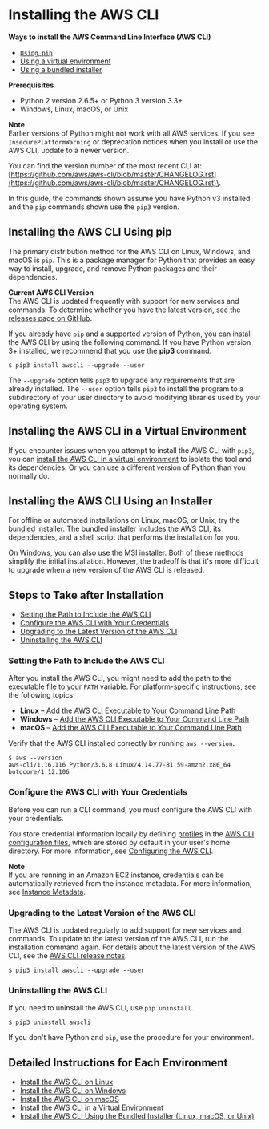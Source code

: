 # Installing the AWS CLI<a name="cli-chap-install"></a>

**Ways to install the AWS Command Line Interface \(AWS CLI\)**
+ [`Using pip`](#install-tool-pip)
+ [Using a virtual environment](#install-tool-venv)
+ [Using a bundled installer](#install-tool-bundled)

**Prerequisites**
+ Python 2 version 2\.6\.5\+ or Python 3 version 3\.3\+
+ Windows, Linux, macOS, or Unix

**Note**  
Earlier versions of Python might not work with all AWS services\. If you see `InsecurePlatformWarning` or deprecation notices when you install or use the AWS CLI, update to a newer version\.

You can find the version number of the most recent CLI at: [https://github.com/aws/aws-cli/blob/master/CHANGELOG.rst](https://github.com/aws/aws-cli/blob/master/CHANGELOG.rst)\.

In this guide, the commands shown assume you have Python v3 installed and the `pip` commands shown use the `pip3` version\.

## Installing the AWS CLI Using pip<a name="install-tool-pip"></a>

The primary distribution method for the AWS CLI on Linux, Windows, and macOS is `pip`\. This is a package manager for Python that provides an easy way to install, upgrade, and remove Python packages and their dependencies\.

**Current AWS CLI Version**  
The AWS CLI is updated frequently with support for new services and commands\. To determine whether you have the latest version, see the [releases page on GitHub](https://github.com/aws/aws-cli/releases)\.

If you already have `pip` and a supported version of Python, you can install the AWS CLI by using the following command\. If you have Python version 3\+ installed, we recommend that you use the **pip3** command\.

```
$ pip3 install awscli --upgrade --user
```

The `--upgrade` option tells `pip3` to upgrade any requirements that are already installed\. The `--user` option tells `pip3` to install the program to a subdirectory of your user directory to avoid modifying libraries used by your operating system\.

## Installing the AWS CLI in a Virtual Environment<a name="install-tool-venv"></a>

If you encounter issues when you attempt to install the AWS CLI with `pip3`, you can [install the AWS CLI in a virtual environment](install-virtualenv.md) to isolate the tool and its dependencies\. Or you can use a different version of Python than you normally do\.

## Installing the AWS CLI Using an Installer<a name="install-tool-bundled"></a>

For offline or automated installations on Linux, macOS, or Unix, try the [bundled installer](install-bundle.md)\. The bundled installer includes the AWS CLI, its dependencies, and a shell script that performs the installation for you\.

On Windows, you can also use the [MSI installer](install-windows.md#install-msi-on-windows)\. Both of these methods simplify the initial installation\. However, the tradeoff is that it's more difficult to upgrade when a new version of the AWS CLI is released\.

## Steps to Take after Installation<a name="install-post"></a>
+ [Setting the Path to Include the AWS CLI](#post-install-path)
+ [Configure the AWS CLI with Your Credentials](#post-install-configure)
+ [Upgrading to the Latest Version of the AWS CLI](#post-install-upgrade)
+ [Uninstalling the AWS CLI](#post-install-uninstall)

### Setting the Path to Include the AWS CLI<a name="post-install-path"></a>

After you install the AWS CLI, you might need to add the path to the executable file to your `PATH` variable\. For platform\-specific instructions, see the following topics:
+ **Linux** – [Add the AWS CLI Executable to Your Command Line Path](install-linux.md#install-linux-path)
+ **Windows** – [Add the AWS CLI Executable to Your Command Line Path](install-windows.md#awscli-install-windows-path)
+ **macOS** – [Add the AWS CLI Executable to Your Command Line Path](install-macos.md#awscli-install-osx-path)

Verify that the AWS CLI installed correctly by running `aws --version`\.

```
$ aws --version
aws-cli/1.16.116 Python/3.6.8 Linux/4.14.77-81.59-amzn2.x86_64 botocore/1.12.106
```

### Configure the AWS CLI with Your Credentials<a name="post-install-configure"></a>

Before you can run a CLI command, you must configure the AWS CLI with your credentials\.

You store credential information locally by defining [profiles](cli-configure-profiles.md) in the [AWS CLI configuration files](cli-configure-files.md), which are stored by default in your user's home directory\. For more information, see [Configuring the AWS CLI](cli-chap-configure.md)\.

**Note**  
If you are running in an Amazon EC2 instance, credentials can be automatically retrieved from the instance metadata\. For more information, see [Instance Metadata](cli-configure-metadata.md)\.

### Upgrading to the Latest Version of the AWS CLI<a name="post-install-upgrade"></a>

The AWS CLI is updated regularly to add support for new services and commands\. To update to the latest version of the AWS CLI, run the installation command again\. For details about the latest version of the AWS CLI, see the [ AWS CLI release notes](https://github.com/aws/aws-cli/blob/develop/CHANGELOG.rst)\.

```
$ pip3 install awscli --upgrade --user
```

### Uninstalling the AWS CLI<a name="post-install-uninstall"></a>

If you need to uninstall the AWS CLI, use `pip uninstall`\.

```
$ pip3 uninstall awscli
```

If you don't have Python and `pip`, use the procedure for your environment\.

## Detailed Instructions for Each Environment<a name="install-sections"></a>
+ [Install the AWS CLI on Linux](install-linux.md)
+ [Install the AWS CLI on Windows](install-windows.md)
+ [Install the AWS CLI on macOS](install-macos.md)
+ [Install the AWS CLI in a Virtual Environment](install-virtualenv.md)
+ [Install the AWS CLI Using the Bundled Installer \(Linux, macOS, or Unix\)](install-bundle.md)